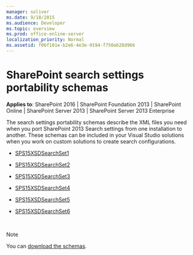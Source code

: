 ```yaml
---
manager: soliver
ms.date: 9/18/2015
ms.audience: Developer
ms.topic: overview
ms.prod: office-online-server
localization_priority: Normal
ms.assetid: f06f101e-b2e6-4e3e-9194-f750ab28d966
---
```


# SharePoint search settings portability schemas

**Applies to**: SharePoint 2016 | SharePoint Foundation 2013 | SharePoint Online | SharePoint Server 2013 | SharePoint Server 2013 Enterprise

The search settings portability schemas describe the XML files you need when you port SharePoint 2013 Search settings from one installation to another. These schemas can be included in your Visual Studio solutions when you work on custom solutions to create search configurations.

- [SPS15XSDSearchSet1](sps15xsdsearchset1.md)

- [SPS15XSDSearchSet2](sps15xsdsearchset2.md)

- [SPS15XSDSearchSet3](sps15xsdsearchset3.md)

- [SPS15XSDSearchSet4](sps15xsdsearchset4.md)

- [SPS15XSDSearchSet5](sps15xsdsearchset5.md)

- [SPS15XSDSearchSet6](sps15xsdsearchset6.md)

<br/>

> [!NOTE] 
> You can [download the schemas](http://download.microsoft.com/download/1/2/2/12204CDE-56A6-4B2F-9719-4EA25FDA7743/SP15_search_settings_portability_schema.zip).








